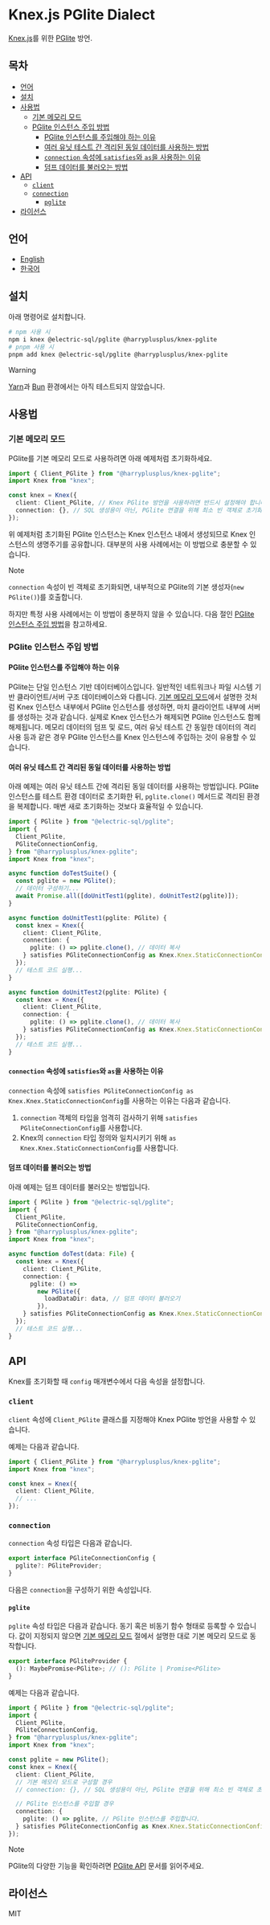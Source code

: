# Knex.js PGlite Dialect

[Knex.js](https://knexjs.org/)를 위한 [PGlite](https://pglite.dev/) 방언.

## 목차

<!-- toc -->

- [언어](#%EC%96%B8%EC%96%B4)
- [설치](#%EC%84%A4%EC%B9%98)
- [사용법](#%EC%82%AC%EC%9A%A9%EB%B2%95)
  - [기본 메모리 모드](#%EA%B8%B0%EB%B3%B8-%EB%A9%94%EB%AA%A8%EB%A6%AC-%EB%AA%A8%EB%93%9C)
  - [PGlite 인스턴스 주입 방법](#pglite-%EC%9D%B8%EC%8A%A4%ED%84%B4%EC%8A%A4-%EC%A3%BC%EC%9E%85-%EB%B0%A9%EB%B2%95)
    - [PGlite 인스턴스를 주입해야 하는 이유](#pglite-%EC%9D%B8%EC%8A%A4%ED%84%B4%EC%8A%A4%EB%A5%BC-%EC%A3%BC%EC%9E%85%ED%95%B4%EC%95%BC-%ED%95%98%EB%8A%94-%EC%9D%B4%EC%9C%A0)
    - [여러 유닛 테스트 간 격리된 동일 데이터를 사용하는 방법](#%EC%97%AC%EB%9F%AC-%EC%9C%A0%EB%8B%9B-%ED%85%8C%EC%8A%A4%ED%8A%B8-%EA%B0%84-%EA%B2%A9%EB%A6%AC%EB%90%9C-%EB%8F%99%EC%9D%BC-%EB%8D%B0%EC%9D%B4%ED%84%B0%EB%A5%BC-%EC%82%AC%EC%9A%A9%ED%95%98%EB%8A%94-%EB%B0%A9%EB%B2%95)
    - [`connection` 속성에 `satisfies`와 `as`을 사용하는 이유](#connection-%EC%86%8D%EC%84%B1%EC%97%90-satisfies%EC%99%80-as%EC%9D%84-%EC%82%AC%EC%9A%A9%ED%95%98%EB%8A%94-%EC%9D%B4%EC%9C%A0)
    - [덤프 데이터를 불러오는 방법](#%EB%8D%A4%ED%94%84-%EB%8D%B0%EC%9D%B4%ED%84%B0%EB%A5%BC-%EB%B6%88%EB%9F%AC%EC%98%A4%EB%8A%94-%EB%B0%A9%EB%B2%95)
- [API](#api)
  - [`client`](#client)
  - [`connection`](#connection)
    - [`pglite`](#pglite)
- [라이선스](#%EB%9D%BC%EC%9D%B4%EC%84%A0%EC%8A%A4)

<!-- tocstop -->

## 언어

- [English](/README.md)
- [한국어](/README.ko.md)

## 설치

아래 명령어로 설치합니다.

```sh
# npm 사용 시
npm i knex @electric-sql/pglite @harryplusplus/knex-pglite
# pnpm 사용 시
pnpm add knex @electric-sql/pglite @harryplusplus/knex-pglite
```

> [!WARNING]
> [Yarn](https://yarnpkg.com/)과 [Bun](https://bun.com/) 환경에서는 아직 테스트되지 않았습니다.

## 사용법

### 기본 메모리 모드

PGlite를 기본 메모리 모드로 사용하려면 아래 예제처럼 초기화하세요.

```typescript
import { Client_PGlite } from "@harryplusplus/knex-pglite";
import Knex from "knex";

const knex = Knex({
  client: Client_PGlite, // Knex PGlite 방언을 사용하려면 반드시 설정해야 합니다.
  connection: {}, // SQL 생성용이 아닌, PGlite 연결을 위해 최소 빈 객체로 초기화해야 합니다.
});
```

위 예제처럼 초기화된 PGlite 인스턴스는 Knex 인스턴스 내에서 생성되므로 Knex 인스턴스의 생명주기를 공유합니다.
대부분의 사용 사례에서는 이 방법으로 충분할 수 있습니다.

> [!NOTE]
> `connection` 속성이 빈 객체로 초기화되면, 내부적으로 PGlite의 기본 생성자(`new PGlite()`)를 호출합니다.

하지만 특정 사용 사례에서는 이 방법이 충분하지 않을 수 있습니다.
다음 절인 [PGlite 인스턴스 주입 방법](#pglite-%EC%9D%B8%EC%8A%A4%ED%84%B4%EC%8A%A4-%EC%A3%BC%EC%9E%85-%EB%B0%A9%EB%B2%95)을 참고하세요.

### PGlite 인스턴스 주입 방법

#### PGlite 인스턴스를 주입해야 하는 이유

PGlite는 단일 인스턴스 기반 데이터베이스입니다.
일반적인 네트워크나 파일 시스템 기반 클라이언트/서버 구조 데이터베이스와 다릅니다.
[기본 메모리 모드](#%EA%B8%B0%EB%B3%B8-%EB%A9%94%EB%AA%A8%EB%A6%AC-%EB%AA%A8%EB%93%9C)에서 설명한 것처럼 Knex 인스턴스 내부에서 PGlite 인스턴스를 생성하면, 마치 클라이언트 내부에 서버를 생성하는 것과 같습니다.
실제로 Knex 인스턴스가 해제되면 PGlite 인스턴스도 함께 해제됩니다.
메모리 데이터의 덤프 및 로드, 여러 유닛 테스트 간 동일한 데이터의 격리 사용 등과 같은 경우 PGlite 인스턴스를 Knex 인스턴스에 주입하는 것이 유용할 수 있습니다.

#### 여러 유닛 테스트 간 격리된 동일 데이터를 사용하는 방법

아래 예제는 여러 유닛 테스트 간에 격리된 동일 데이터를 사용하는 방법입니다.
PGlite 인스턴스를 테스트 환경 데이터로 초기화한 뒤, `pglite.clone()` 메서드로 격리된 환경을 복제합니다.
매번 새로 초기화하는 것보다 효율적일 수 있습니다.

```typescript
import { PGlite } from "@electric-sql/pglite";
import {
  Client_PGlite,
  PGliteConnectionConfig,
} from "@harryplusplus/knex-pglite";
import Knex from "knex";

async function doTestSuite() {
  const pglite = new PGlite();
  // 데이터 구성하기...
  await Promise.all([doUnitTest1(pglite), doUnitTest2(pglite)]);
}

async function doUnitTest1(pglite: PGlite) {
  const knex = Knex({
    client: Client_PGlite,
    connection: {
      pglite: () => pglite.clone(), // 데이터 복사
    } satisfies PGliteConnectionConfig as Knex.Knex.StaticConnectionConfig,
  });
  // 테스트 코드 실행...
}

async function doUnitTest2(pglite: PGlite) {
  const knex = Knex({
    client: Client_PGlite,
    connection: {
      pglite: () => pglite.clone(), // 데이터 복사
    } satisfies PGliteConnectionConfig as Knex.Knex.StaticConnectionConfig,
  });
  // 테스트 코드 실행...
}
```

#### `connection` 속성에 `satisfies`와 `as`을 사용하는 이유

`connection` 속성에 `satisfies PGliteConnectionConfig as Knex.Knex.StaticConnectionConfig`를 사용하는 이유는 다음과 같습니다.

1. `connection` 객체의 타입을 엄격히 검사하기 위해 `satisfies PGliteConnectionConfig`를 사용합니다.
2. Knex의 `connection` 타입 정의와 일치시키기 위해 `as Knex.Knex.StaticConnectionConfig`를 사용합니다.

#### 덤프 데이터를 불러오는 방법

아래 예제는 덤프 데이터를 불러오는 방법입니다.

```typescript
import { PGlite } from "@electric-sql/pglite";
import {
  Client_PGlite,
  PGliteConnectionConfig,
} from "@harryplusplus/knex-pglite";
import Knex from "knex";

async function doTest(data: File) {
  const knex = Knex({
    client: Client_PGlite,
    connection: {
      pglite: () =>
        new PGlite({
          loadDataDir: data, // 덤프 데이터 불러오기
        }),
    } satisfies PGliteConnectionConfig as Knex.Knex.StaticConnectionConfig,
  });
  // 테스트 코드 실행...
}
```

## API

Knex를 초기화할 때 `config` 매개변수에서 다음 속성을 설정합니다.

### `client`

`client` 속성에 `Client_PGlite` 클래스를 지정해야 Knex PGlite 방언을 사용할 수 있습니다.

예제는 다음과 같습니다.

```typescript
import { Client_PGlite } from "@harryplusplus/knex-pglite";
import Knex from "knex";

const knex = Knex({
  client: Client_PGlite,
  // ...
});
```

### `connection`

`connection` 속성 타입은 다음과 같습니다.

```typescript
export interface PGliteConnectionConfig {
  pglite?: PGliteProvider;
}
```

다음은 `connection`을 구성하기 위한 속성입니다.

#### `pglite`

`pglite` 속성 타입은 다음과 같습니다.
동기 혹은 비동기 함수 형태로 등록할 수 있습니다.
값이 지정되지 않으면 [기본 메모리 모드](#%EA%B8%B0%EB%B3%B8-%EB%A9%94%EB%AA%A8%EB%A6%AC-%EB%AA%A8%EB%93%9C) 절에서 설명한 대로 기본 메모리 모드로 동작합니다.

```typescript
export interface PGliteProvider {
  (): MaybePromise<PGlite>; // (): PGlite | Promise<PGlite>
}
```

예제는 다음과 같습니다.

```typescript
import { PGlite } from "@electric-sql/pglite";
import {
  Client_PGlite,
  PGliteConnectionConfig,
} from "@harryplusplus/knex-pglite";
import Knex from "knex";

const pglite = new PGlite();
const knex = Knex({
  client: Client_PGlite,
  // 기본 메모리 모드로 구성할 경우
  // connection: {}, // SQL 생성용이 아닌, PGlite 연결을 위해 최소 빈 객체로 초기화해야 합니다.

  // PGlite 인스턴스를 주입할 경우
  connection: {
    pglite: () => pglite, // PGlite 인스턴스를 주입합니다.
  } satisfies PGliteConnectionConfig as Knex.Knex.StaticConnectionConfig,
});
```

> [!NOTE]
> PGlite의 다양한 기능을 확인하려면 [PGlite API](https://pglite.dev/docs/api) 문서를 읽어주세요.

## 라이선스

MIT
